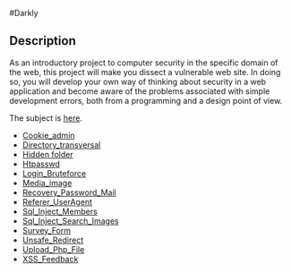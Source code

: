 #Darkly

## Description
As an introductory project to computer security in the specific domain of the web, this project will make you dissect a vulnerable web site. In doing so, you will develop your own way of thinking about security in a web application and become aware of the problems associated with simple development errors, both from a programming and a design point of view.

The subject is [here](./subject_darkly.pdf).

- [Cookie_admin](./cookie_admin/Ressources/Information.md)
- [Directory_transversal](./directory_transversal/Ressources/Informations.md)
- [Hidden folder](./hidden_folder/Ressources/Informations.md)
- [Htpasswd](./htpasswd/Ressources/Informations.md)
- [Login_Bruteforce](./login_Bruteforce/Ressources/Informations.md)
- [Media_image](./media/Ressources/Informations.md)
- [Recovery_Password_Mail](./recovery_password_mail/Ressources/Informations.md)
- [Referer_UserAgent](./referer_userAgent/Ressources/Informations.md)
- [Sql_Inject_Members](./Sql_inject_members/Ressources/Informations.md)
- [Sql_Inject_Search_Images](./Sql_inject_search_images/Ressources/Informations.md)
- [Survey_Form](./Survey_form/Ressources/Informations.md)
- [Unsafe_Redirect](./Unsafe_redirect/Ressources/Informations.md)
- [Upload_Php_File](./upload_php_file/Ressources/Informations.md)
- [XSS_Feedback](./XSS_feedback/Ressources/Informations.md)
